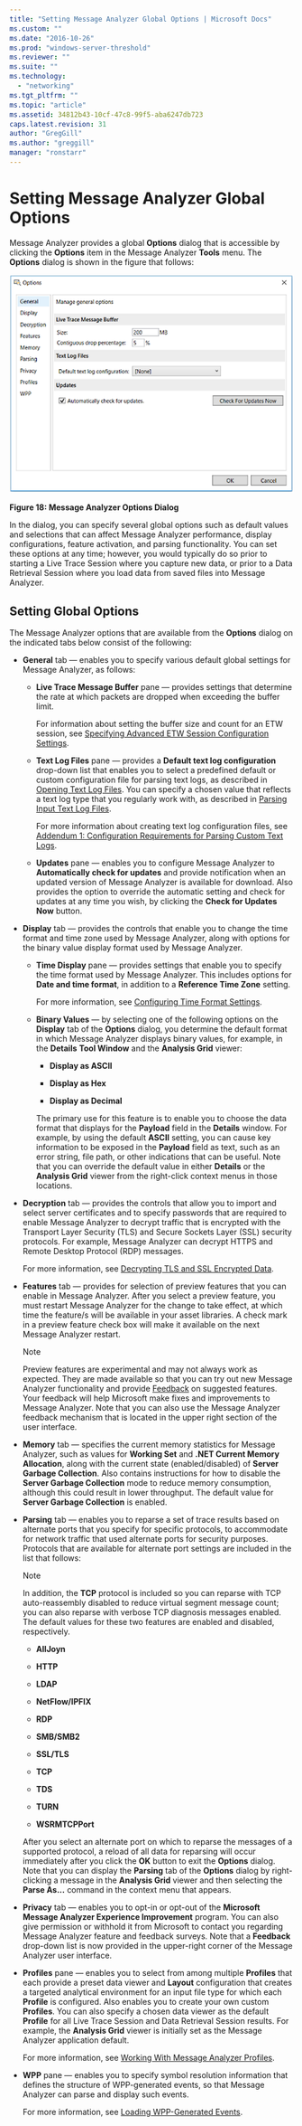 ```yaml
---
title: "Setting Message Analyzer Global Options | Microsoft Docs"
ms.custom: ""
ms.date: "2016-10-26"
ms.prod: "windows-server-threshold"
ms.reviewer: ""
ms.suite: ""
ms.technology: 
  - "networking"
ms.tgt_pltfrm: ""
ms.topic: "article"
ms.assetid: 34812b43-10cf-47c8-99f5-aba6247db723
caps.latest.revision: 31
author: "GregGill"
ms.author: "greggill"
manager: "ronstarr"
---
```

# Setting Message Analyzer Global Options
Message Analyzer provides a global **Options** dialog that is accessible by clicking the **Options** item in the Message Analyzer **Tools** menu. The **Options** dialog is shown in the figure that follows:  
  
 ![Message Analyzer Options Dialog](media/fig18-message-analyzer-options-dialog.png "Fig18-Message Analyzer Options Dialog")  
  
 **Figure 18: Message Analyzer Options Dialog**  
  
 In the dialog, you can specify several global options such as default values and selections that can affect Message Analyzer performance, display configurations, feature activation, and parsing functionality. You can set these options at any time; however, you would typically do so prior to starting a Live Trace Session where you capture new data, or prior to a Data Retrieval Session where you load data from saved files into Message Analyzer.  
  
<a name="BKMK_GlobalOptions"></a>   
## Setting Global Options  
 The Message Analyzer options that are available from the **Options** dialog on the indicated tabs below consist of the following:  
  
-   **General** tab — enables you to specify various default global settings for Message Analyzer, as follows:  
  
    -   **Live Trace Message Buffer** pane — provides settings that determine the rate at which packets are dropped when exceeding the buffer limit.  
  
         For information about setting the buffer size and count for an ETW session, see [Specifying Advanced ETW Session Configuration Settings](specifying-advanced-etw-session-configuration-settings.md).  
  
    -   **Text Log Files** pane — provides a **Default text log configuration** drop-down list that enables you to select a predefined default or custom configuration file for parsing text logs, as described in [Opening Text Log Files](opening-text-log-files.md). You can specify a chosen value that reflects a text log type that you regularly work with, as described in [Parsing Input Text Log Files](message-analyzer-tutorial.md#BKMK_ParsingLogFiles).  
  
         For more information about creating text log configuration files, see [Addendum 1: Configuration Requirements for Parsing Custom Text Logs](addendum-1-configuration-requirements-for-parsing-customtext-logs.md).  
  
    -   **Updates** pane — enables you to configure Message Analyzer to **Automatically check for updates** and provide notification when an updated version of Message Analyzer is available for download. Also provides the option to override the automatic setting and check for updates at any time you wish, by clicking the **Check for Updates Now** button.  
  
-   **Display** tab — provides the controls that enable you to change the time format and time zone used by Message Analyzer, along with options for the binary value display format used by Message Analyzer.  
  
    -   **Time Display** pane — provides settings that enable you to specify the time format used by Message Analyzer. This includes options for **Date and time format**, in addition to a **Reference Time Zone** setting.  
  
         For more information, see [Configuring Time Format Settings](configuring-time-format-settings.md).  
  
    -   **Binary Values** — by selecting one of the following options on the **Display** tab of the **Options** dialog, you determine the default format in which Message Analyzer displays binary values, for example, in the **Details** **Tool Window** and the **Analysis Grid** viewer:  
  
        -   **Display as ASCII**  
  
        -   **Display as Hex**  
  
        -   **Display as Decimal**  
  
         The primary use for this feature is to enable you to choose the data format that displays for the **Payload** field in the **Details** window. For example, by using the default **ASCII** setting, you can cause key information to be exposed in the **Payload** field as text, such as an error string, file path, or other indications that can be useful. Note that you can override the default value in either **Details** or the **Analysis Grid** viewer from the right-click context menus in those locations.  
  
-   **Decryption** tab — provides the controls that allow you to import and select server certificates and to specify passwords that are required to enable Message Analyzer to decrypt traffic that is encrypted with the Transport Layer Security (TLS) and Secure Sockets Layer (SSL) security protocols. For example, Message Analyzer can decrypt HTTPS and Remote Desktop Protocol (RDP) messages.  
  
     For more information, see [Decrypting TLS and SSL Encrypted Data](decrypting-tls-and-ssl-encrypted-data.md).  
  
-   **Features** tab — provides for selection of preview features that you can enable in Message Analyzer. After you select a preview feature, you must restart Message Analyzer for the change to take effect, at which time the feature/s will be available in your asset libraries. A check mark in a preview feature check box will make it available on the next Message Analyzer restart.  
  
    > [!NOTE]
    >  Preview features are experimental and may not always work as expected. They are made available so that you can try out new Message Analyzer functionality and provide [Feedback](message-analyzer-feedback.md) on suggested features. Your feedback will help Microsoft make fixes and improvements to Message Analyzer. Note that you can also use the Message Analyzer feedback mechanism that is located in the upper right section of the user interface.  
  
-   **Memory** tab — specifies the current memory statistics for Message Analyzer, such as values for **Working Set** and **.NET Current Memory Allocation**, along with the current state (enabled/disabled) of **Server Garbage Collection**. Also contains instructions for how to disable the **Server Garbage Collection** mode to reduce memory consumption, although this could result in lower throughput. The default value for **Server Garbage Collection** is enabled.  
  
-   **Parsing** tab — enables you to reparse a set of trace results based on alternate ports that you specify for specific protocols, to accommodate for network traffic that used alternate ports for security purposes. Protocols that are available for alternate port settings are included in the list that follows:  
  
    > [!NOTE]
    >  In addition, the **TCP** protocol is included so you can reparse with TCP auto-reassembly disabled to reduce virtual segment message count; you can also reparse with verbose TCP diagnosis messages enabled. The default values for these two features are enabled and disabled, respectively.  
  
    -   **AllJoyn**  
  
    -   **HTTP**  
  
    -   **LDAP**  
  
    -   **NetFlow/IPFIX**  
  
    -   **RDP**  
  
    -   **SMB/SMB2**  
  
    -   **SSL/TLS**  
  
    -   **TCP**  
  
    -   **TDS**  
  
    -   **TURN**  
  
    -   **WSRMTCPPort**  
  
     After you select an alternate port on which to reparse the messages of a supported protocol, a reload of all data for reparsing will occur immediately after you click the **OK** button to exit the **Options** dialog. Note that you can display the **Parsing** tab of the **Options** dialog by right-clicking a message in the **Analysis Grid** viewer and then selecting the **Parse As...** command in the context menu that appears.  
  
-   **Privacy** tab — enables you to opt-in or opt-out of the **Microsoft Message Analyzer Experience Improvement** program.  You can also give permission or withhold it from Microsoft to contact you regarding  Message Analyzer feature and feedback surveys. Note that a **Feedback** drop-down list is now provided in the upper-right corner of the Message Analyzer user interface.  
  
-   **Profiles** pane — enables you to select from among multiple **Profiles** that each provide a preset data viewer and **Layout** configuration that creates a targeted analytical environment for an input file type for which each **Profile** is configured. Also enables you to create your own custom **Profiles**. You can also specify a chosen data viewer as the default **Profile** for all Live Trace Session and Data Retrieval Session results. For example, the **Analysis Grid** viewer is initially set as the Message Analyzer application default.  
  
     For more information, see [Working With Message Analyzer Profiles](working-with-message-analyzer-profiles.md).  
  
-   **WPP** pane — enables you to specify symbol resolution information that defines the structure of WPP-generated events, so that Message Analyzer can parse and display such events.  
  
     For more information, see [Loading WPP-Generated Events](loading-wpp-generated-events.md).